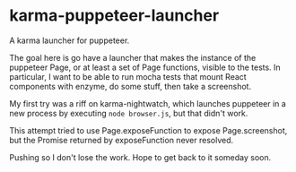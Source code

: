 # karma-puppeteer-launcher

A karma launcher for puppeteer. 

The goal here is go have a launcher that makes the instance of the puppeteer Page,
or at least a set of Page functions, visible to the tests. In particular, I want 
to be able to run mocha tests that mount React components with enzyme, do some stuff,
then take a screenshot.

My first try was a riff on karma-nightwatch, which launches puppeteer in a new process by
executing `node browser.js`, but that didn't work.

This attempt tried to use Page.exposeFunction to expose Page.screenshot, but the Promise
returned by exposeFunction never resolved.

Pushing so I don't lose the work. Hope to get back to it someday soon.
